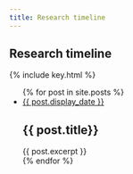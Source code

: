 ```yaml
---
title: Research timeline
---
```


<section id="timeline">
<h1>Research timeline</h1>
 {% include key.html %}


<ul class="timeline_ul">
  {% for post in site.posts %}
      <li class="timeline_card">
        <div class="timeline_head {{post.type}}">
           <a href="{{site.url}}/{{site.github.repository_name}}{{post.url}}">
            <div class="date_{{post.type}}" > {{ post.display_date }} </div>
            <!-- <br>  -->
            <div class="type_{{post.type}}" ></div>  
          </a>
        </div>
        <div class="timeline_body">
           <h2>{{ post.title}}</h2>
           {{ post.excerpt }}
        </div>
        <!-- <span class="initials">{{ post.initials }}</span> -->
     </li>
  {% endfor %}
</ul>
</section>
